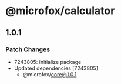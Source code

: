 # @microfox/calculator

## 1.0.1

### Patch Changes

- 7243805: initialize package
- Updated dependencies [7243805]
  - @microfox/core@1.0.1
